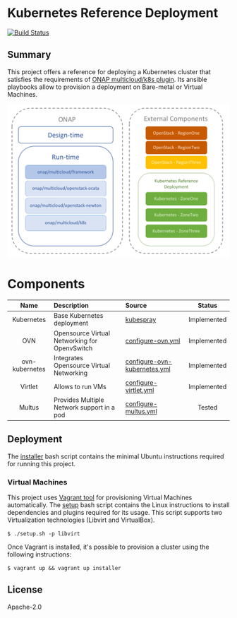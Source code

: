 # Kubernetes Reference Deployment
[![Build Status](https://travis-ci.org/electrocucaracha/krd.png)](https://travis-ci.org/electrocucaracha/krd)

## Summary

This project offers a reference for deploying a Kubernetes cluster
that satisfies the requirements of [ONAP multicloud/k8s plugin][1]. Its
ansible playbooks allow to provision a deployment on Bare-metal or
Virtual Machines.

![Diagram](docs/src/img/diagram.png)

# Components

| Name           | Description                                   | Source                            | Status      |
|:--------------:|:----------------------------------------------|:----------------------------------|:-----------:|
| Kubernetes     | Base Kubernetes deployment                    | [kubespray][2]                    | Implemented |
| OVN            | Opensource Virtual Networking for OpenvSwitch | [configure-ovn.yml][3]            | Implemented |
| ovn-kubernetes | Integrates Opensource Virtual Networking      | [configure-ovn-kubernetes.yml][4] | Implemented |
| Virtlet        | Allows to run VMs                             | [configure-virtlet.yml][5]        | Implemented |
| Multus         | Provides Multiple Network support in a pod    | [configure-multus.yml][6]         | Tested      |

## Deployment

The [installer](installer.sh) bash script contains the minimal
Ubuntu instructions required for running this project.

### Virtual Machines

This project uses [Vagrant tool][7] for provisioning Virtual Machines
automatically. The [setup](setup.sh) bash script contains the
Linux instructions to install dependencies and plugins required for
its usage. This script supports two Virtualization technologies
(Libvirt and VirtualBox).

    $ ./setup.sh -p libvirt

Once Vagrant is installed, it's possible to provision a cluster using
the following instructions:

    $ vagrant up && vagrant up installer

## License

Apache-2.0

[1]: https://git.onap.org/multicloud/k8s
[2]: https://github.com/kubernetes-incubator/kubespray
[3]: playbooks/configure-ovn.yml
[4]: playbooks/configure-ovn-kubernetes.yml
[5]: playbooks/configure-virtlet.yml
[6]: playbooks/configure-multus.yml
[7]: https://www.vagrantup.com/
